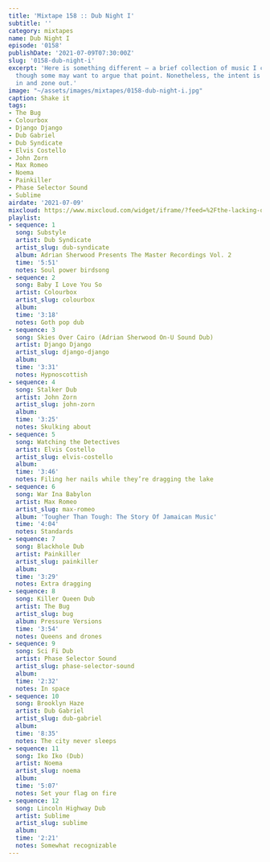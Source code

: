 ```yaml
---
title: 'Mixtape 158 :: Dub Night I'
subtitle: ''
category: mixtapes
name: Dub Night I
episode: '0158'
publishDate: '2021-07-09T07:30:00Z'
slug: '0158-dub-night-i'
excerpt: 'Here is something different — a brief collection of music I consider "dub",
  though some may want to argue that point. Nonetheless, the intent is clear: tune
  in and zone out.'
image: "~/assets/images/mixtapes/0158-dub-night-i.jpg"
caption: Shake it
tags:
- The Bug
- Colourbox
- Django Django
- Dub Gabriel
- Dub Syndicate
- Elvis Costello
- John Zorn
- Max Romeo
- Noema
- Painkiller
- Phase Selector Sound
- Sublime
airdate: '2021-07-09'
mixcloud: https://www.mixcloud.com/widget/iframe/?feed=%2Fthe-lacking-org%2Frvxrol-158-dub-night-i%2F&hide_artwork=1&hide_cover=1&light=1
playlist:
- sequence: 1
  song: Substyle
  artist: Dub Syndicate
  artist_slug: dub-syndicate
  album: Adrian Sherwood Presents The Master Recordings Vol. 2
  time: '5:51'
  notes: Soul power birdsong
- sequence: 2
  song: Baby I Love You So
  artist: Colourbox
  artist_slug: colourbox
  album:
  time: '3:18'
  notes: Goth pop dub
- sequence: 3
  song: Skies Over Cairo (Adrian Sherwood On-U Sound Dub)
  artist: Django Django
  artist_slug: django-django
  album:
  time: '3:31'
  notes: Hypnoscottish
- sequence: 4
  song: Stalker Dub
  artist: John Zorn
  artist_slug: john-zorn
  album:
  time: '3:25'
  notes: Skulking about
- sequence: 5
  song: Watching the Detectives
  artist: Elvis Costello
  artist_slug: elvis-costello
  album:
  time: '3:46'
  notes: Filing her nails while they’re dragging the lake
- sequence: 6
  song: War Ina Babylon
  artist: Max Romeo
  artist_slug: max-romeo
  album: 'Tougher Than Tough: The Story Of Jamaican Music'
  time: '4:04'
  notes: Standards
- sequence: 7
  song: Blackhole Dub
  artist: Painkiller
  artist_slug: painkiller
  album:
  time: '3:29'
  notes: Extra dragging
- sequence: 8
  song: Killer Queen Dub
  artist: The Bug
  artist_slug: bug
  album: Pressure Versions
  time: '3:54'
  notes: Queens and drones
- sequence: 9
  song: Sci Fi Dub
  artist: Phase Selector Sound
  artist_slug: phase-selector-sound
  album:
  time: '2:32'
  notes: In space
- sequence: 10
  song: Brooklyn Haze
  artist: Dub Gabriel
  artist_slug: dub-gabriel
  album:
  time: '8:35'
  notes: The city never sleeps
- sequence: 11
  song: Iko Iko (Dub)
  artist: Noema
  artist_slug: noema
  album:
  time: '5:07'
  notes: Set your flag on fire
- sequence: 12
  song: Lincoln Highway Dub
  artist: Sublime
  artist_slug: sublime
  album:
  time: '2:21'
  notes: Somewhat recognizable
---
```


